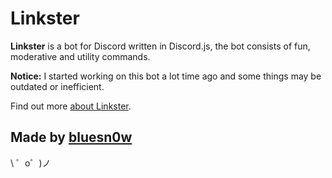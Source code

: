 Linkster
=================

**Linkster** is a bot for Discord written in Discord.js, the bot consists of fun, moderative and utility commands.

**Notice:** I started working on this bot a lot time ago and some things may be outdated or inefficient.

Find out more [about Linkster](https://github.com/bsn0w/linkster).

Made by [bluesn0w](https://twitter.com/bsn0w_)
-------------------

\ ゜o゜)ノ

